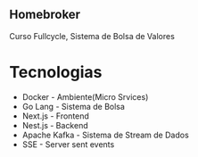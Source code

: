 ## Homebroker
Curso Fullcycle, Sistema de Bolsa de Valores
# Tecnologias
- Docker - Ambiente(Micro Srvices)
- Go Lang - Sistema de Bolsa
- Next.js - Frontend
- Nest.js - Backend
- Apache Kafka - Sistema de Stream de Dados
- SSE - Server sent events